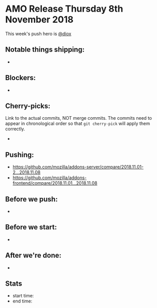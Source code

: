 # AMO Release Thursday 8th November 2018

This week's push hero is [@diox](https://github.com/diox)

## Notable things shipping:

*

## Blockers:

*

## Cherry-picks:

Link to the actual commits, NOT merge commits. The commits need to appear
in chronological order so that `git cherry-pick` will apply them correctly.

*

## Pushing:

* https://github.com/mozilla/addons-server/compare/2018.11.01-2...2018.11.08
* https://github.com/mozilla/addons-frontend/compare/2018.11.01...2018.11.08


## Before we push:

*

## Before we start:

*

## After we're done:

*

## Stats

* start time:
* end time:
